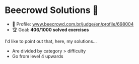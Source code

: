 # Beecrowd Solutions 🐝

* 👤 Profile: www.beecrowd.com.br/judge/en/profile/698004
* 🏆 Goal: **406/1000 solved exercises**

I'd like to point out that, here, my solutions...

* Are divided by category > difficulty
* Go from level 4 upwards
